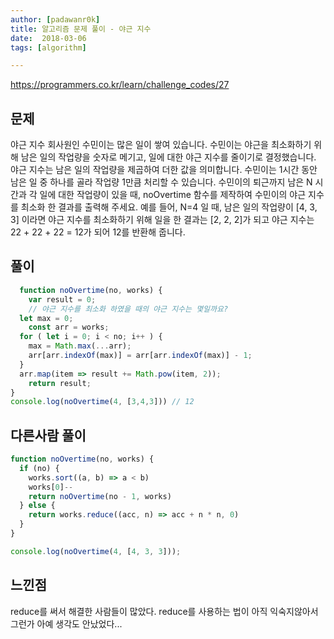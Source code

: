 ```yaml
---
author: [padawanr0k]
title: 알고리즘 문제 풀이 - 야근 지수
date:  2018-03-06
tags: [algorithm]

---
```

https://programmers.co.kr/learn/challenge_codes/27

## 문제
야근 지수
회사원인 수민이는 많은 일이 쌓여 있습니다. 수민이는 야근을 최소화하기 위해 남은 일의 작업량을 숫자로 메기고, 일에 대한 야근 지수를 줄이기로 결정했습니다. 야근 지수는 남은 일의 작업량을 제곱하여 더한 값을 의미합니다. 수민이는 1시간 동안 남은 일 중 하나를 골라 작업량 1만큼 처리할 수 있습니다. 수민이의 퇴근까지 남은 N 시간과 각 일에 대한 작업량이 있을 때, noOvertime 함수를 제작하여 수민이의 야근 지수를 최소화 한 결과를 출력해 주세요. 예를 들어, N=4 일 때, 남은 일의 작업량이 [4, 3, 3] 이라면 야근 지수를 최소화하기 위해 일을 한 결과는 [2, 2, 2]가 되고 야근 지수는 22 + 22 + 22 = 12가 되어 12를 반환해 줍니다.

## 풀이

```javascript
  function noOvertime(no, works) {
	var result = 0;
	// 야근 지수를 최소화 하였을 때의 야근 지수는 몇일까요?
  let max = 0;
	const arr = works;
  for ( let i = 0; i < no; i++ ) {
  	max = Math.max(...arr);
    arr[arr.indexOf(max)] = arr[arr.indexOf(max)] - 1;
  }
  arr.map(item => result += Math.pow(item, 2));
	return result;
}
console.log(noOvertime(4, [3,4,3])) // 12
```

## 다른사람 풀이
```js
function noOvertime(no, works) {
  if (no) {
    works.sort((a, b) => a < b)
    works[0]--
    return noOvertime(no - 1, works)
  } else {
    return works.reduce((acc, n) => acc + n * n, 0)
  }
}

console.log(noOvertime(4, [4, 3, 3]));
```

## 느낀점
reduce를 써서 해결한 사람들이 많았다. reduce를 사용하는 법이 아직 익숙지않아서 그런가 아예 생각도 안났었다...